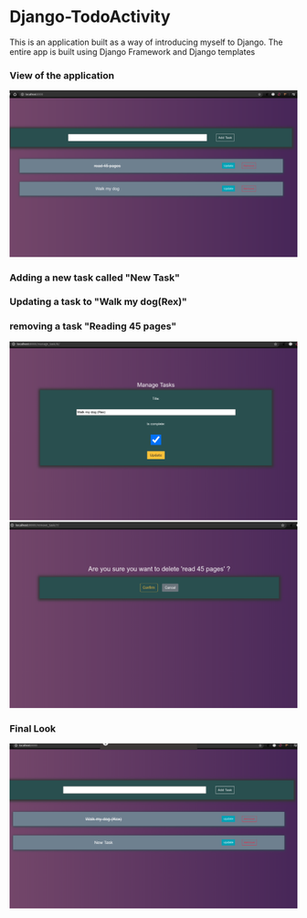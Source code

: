 # Django-TodoActivity
This is an application built as a way of introducing myself to Django. The entire app is built using Django Framework and Django templates
### View of the application
![Test Image 1](first.png)
### Adding a new task called "New Task"
### Updating a task to "Walk my dog(Rex)"
### removing a task "Reading 45 pages"
![Test Image 1](addedandupdated.png)
![Test Image 1](removed.png)
### Final Look
![Test Image 1](final.png)
